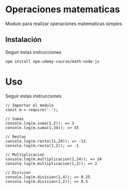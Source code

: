 # Operaciones matematicas

Modulo para realizar operaciones matematicas simples

## Instalación
Seguir estas instrucciones

```
npm install npm-udemy-course/math-node-js
```

# Uso
Seguir estas instrucciones

```
// Importar el modulo
const m = require('.');

// Sumas
console.log(m.suma(1,2)); => 3
console.log(m.suma(1,34)); => 35

// Restas
console.log(m.resta(11,24)); => -13
console.log(m.resta(1,2)); => -1

// Multiplicacion
console.log(m.multiplicacion(1,24)); => 24
console.log(m.multiplicacion(1,2)); => 2

// Division
console.log(m.division(1,4)); => 0.25
console.log(m.division(1,2)); => 0.5
```
